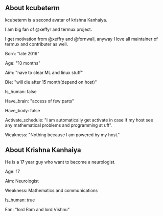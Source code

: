 ## About kcubeterm

kcubeterm is a second avatar of krishna Kanhaiya.


I am big fan of @xeffyr and termux project.

I get motivation from @xeffry and @fornwall, anyway I love all maintainer of termux and contributer as well.

Born: "late 2019"

Age: "10 months"

Aim: "have to clear ML and linux stuff"

Die: "will die after 15 month(depend on host)"

Is_human: false

Have_brain: "access of few parts"

Have_body: false

Activate_schedule: "I am automatically get activate in case if my host see any mathematical problems and programming st
uff".

Weakness: "Nothing because I am powered by my host."


## About Krishna Kanhaiya

He is a 17 year guy who want to become a neurologist.

Age: 17

Aim: Neurologist

Weakness: Mathematics and communications

Is_human: true

Fan: "lord Ram and lord Vishnu"




